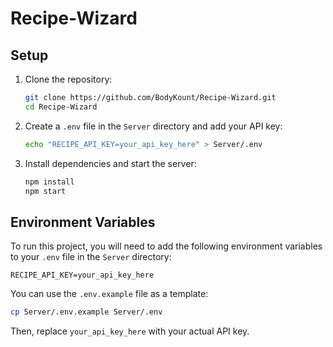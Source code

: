 # Recipe-Wizard

## Setup

1. Clone the repository:
   ```sh
   git clone https://github.com/BodyKount/Recipe-Wizard.git
   cd Recipe-Wizard
   ```

2. Create a `.env` file in the `Server` directory and add your API key:
   ```sh
   echo "RECIPE_API_KEY=your_api_key_here" > Server/.env
   ```

3. Install dependencies and start the server:
   ```sh
   npm install
   npm start
   ```

## Environment Variables

To run this project, you will need to add the following environment variables to your `.env` file in the `Server` directory:

```
RECIPE_API_KEY=your_api_key_here
```

You can use the `.env.example` file as a template:

```sh
cp Server/.env.example Server/.env
```

Then, replace `your_api_key_here` with your actual API key.